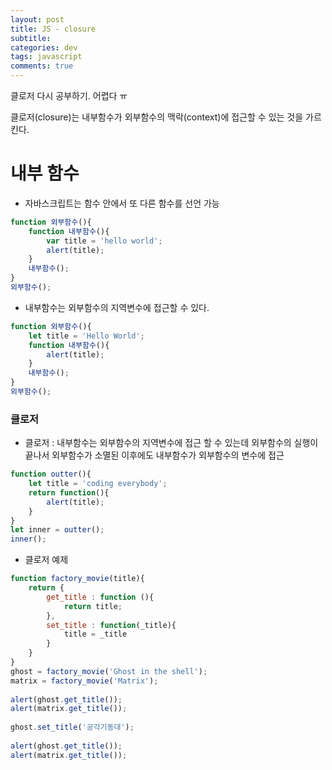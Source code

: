 ```yaml
---  
layout: post
title: JS - closure
subtitle:
categories: dev
tags: javascript
comments: true
---
```


클로저 다시 공부하기. 어렵다 ㅠ

클로저(closure)는 내부함수가 외부함수의 맥락(context)에 접근할 수 있는 것을 가르킨다. 

# 내부 함수
- 자바스크립트는 함수 안에서 또 다른 함수를 선언 가능

```javascript
function 외부함수(){
    function 내부함수(){
        var title = 'hello world'; 
        alert(title);
    }
    내부함수();
}
외부함수();
```

- 내부함수는 외부함수의 지역변수에 접근할 수 있다.

```javascript
function 외부함수(){
    let title = 'Hello World';  
    function 내부함수(){
        alert(title);
    }
    내부함수();
}
외부함수();
```

### 클로저

- 클로저 : 내부함수는 외부함수의 지역변수에 접근 할 수 있는데 외부함수의 실행이 끝나서 외부함수가 소멸된 이후에도 내부함수가 외부함수의 변수에 접근

```javascript
function outter(){
    let title = 'coding everybody';  
    return function(){        
        alert(title);
    }
}
let inner = outter();
inner();
```
- 클로저 예제

```javascript
function factory_movie(title){
    return {
        get_title : function (){
            return title;
        },
        set_title : function(_title){
            title = _title
        }
    }
}
ghost = factory_movie('Ghost in the shell');
matrix = factory_movie('Matrix');
 
alert(ghost.get_title());
alert(matrix.get_title());
 
ghost.set_title('공각기동대');
 
alert(ghost.get_title());
alert(matrix.get_title());
```

```javascript

```

```javascript

```

```javascript

```

```javascript

```
